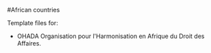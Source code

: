 #African countries 

Template files for:

* OHADA Organisation pour l'Harmonisation en Afrique du Droit des Affaires. 
